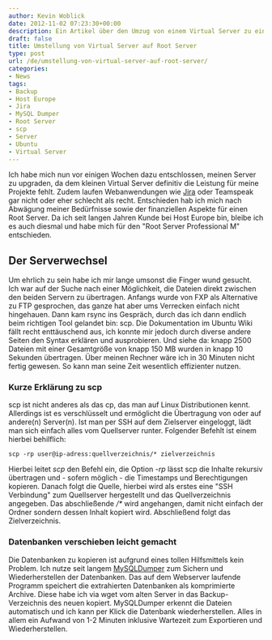 ```yaml
---
author: Kevin Woblick
date: 2012-11-02 07:23:30+00:00
description: Ein Artikel über den Umzug von einem Virtual Server zu einem Root Server und die technischen Hintergründe dazu.
draft: false
title: Umstellung von Virtual Server auf Root Server
type: post
url: /de/umstellung-von-virtual-server-auf-root-server/
categories:
- News
tags:
- Backup
- Host Europe
- Jira
- MySQL Dumper
- Root Server
- scp
- Server
- Ubuntu
- Virtual Server
---
```


Ich habe mich nun vor einigen Wochen dazu entschlossen, meinen Server zu upgraden, da dem kleinen Virtual Server definitiv die Leistung für meine Projekte fehlt. Zudem laufen Webanwendungen wie [Jira](http://www.atlassian.com/software/jira/overview/) oder Teamspeak gar nicht oder eher schlecht als recht. Entschieden hab ich mich nach Abwägung meiner Bedürfnisse sowie der finanziellen Aspekte für einen Root Server. Da ich seit langen Jahren Kunde bei Host Europe bin, bleibe ich es auch diesmal und habe mich für den "Root Server Professional M" entschieden.


## Der Serverwechsel

Um ehrlich zu sein habe ich mir lange umsonst die Finger wund gesucht. Ich war auf der Suche nach einer Möglichkeit, die Dateien direkt zwischen den beiden Servern zu übertragen. Anfangs wurde von FXP als Alternative zu FTP gesprochen, das ganze hat aber ums Verrecken einfach nicht hingehauen. Dann kam rsync ins Gespräch, durch das ich dann endlich beim richtigen Tool gelandet bin: scp. Die Dokumentation im Ubuntu Wiki fällt recht enttäuschend aus, ich konnte mir jedoch durch diverse andere Seiten den Syntax erklären und ausprobieren. Und siehe da: knapp 2500 Dateien mit einer Gesamtgröße von knapp 150 MB wurden in knapp 10 Sekunden übertragen. Über meinen Rechner wäre ich in 30 Minuten nicht fertig gewesen. So kann man seine Zeit wesentlich effizienter nutzen.


### Kurze Erklärung zu scp

scp ist nicht anderes als das cp, das man auf Linux Distributionen kennt. Allerdings ist es verschlüsselt und ermöglicht die Übertragung von oder auf andere(n) Server(n). Ist man per SSH auf dem Zielserver eingeloggt, lädt man sich einfach alles vom Quellserver runter. Folgender Befehlt ist einem hierbei behilflich:

`scp -rp user@ip-adress:quellverzeichnis/* zielverzeichnis`

Hierbei leitet _scp_ den Befehl ein, die Option _-rp_ lässt scp die Inhalte rekursiv übertragen und - sofern möglich - die Timestamps und Berechtigungen kopieren. Danach folgt die Quelle, hierbei wird als erstes eine "SSH Verbindung" zum Quellserver hergestellt und das Quellverzeichnis angegeben. Das abschließende _/*_ wird angehangen, damit nicht einfach der Ordner sondern dessen Inhalt kopiert wird. Abschließend folgt das Zielverzeichnis.


### Datenbanken verschieben leicht gemacht

Die Datenbanken zu kopieren ist aufgrund eines tollen Hilfsmittels kein Problem. Ich nutze seit langem [MySQLDumper](http://www.mysqldumper.de/) zum Sichern und Wiederherstellen der Datenbanken. Das auf dem Webserver laufende Programm speichert die extrahierten Datenbanken als komprimierte Archive. Diese habe ich via wget vom alten Server in das Backup-Verzeichnis des neuen kopiert. MySQLDumper erkennt die Dateien automatisch und ich kann per Klick die Datenbank wiederherstellen. Alles in allem ein Aufwand von 1-2 Minuten inklusive Wartezeit zum Exportieren und Wiederherstellen.
